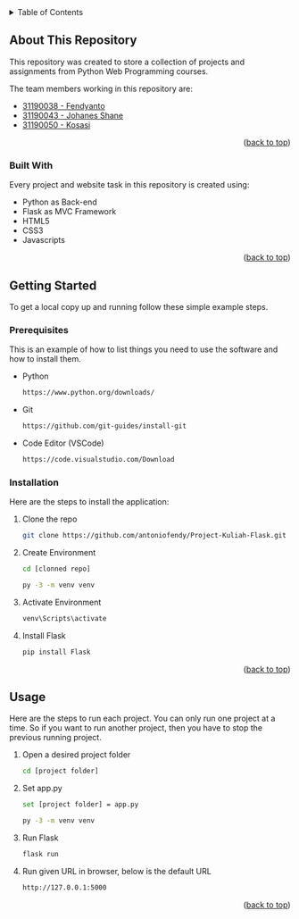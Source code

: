 <!-- TABLE OF CONTENTS -->
<details>
  <summary>Table of Contents</summary>
  <ol>
    <li>
      <a href="#about-this-repository">About This Repository</a>
      <ul>
        <li><a href="#built-with">Built With</a></li>
      </ul>
    </li>
    <li>
      <a href="#getting-started">Getting Started</a>
      <ul>
        <li><a href="#prerequisites">Prerequisites</a></li>
        <li><a href="#installation">Installation</a></li>
      </ul>
    </li>
    <li><a href="#usage">Usage</a></li>
  </ol>
</details>



<!-- ABOUT THE PROJECT -->
## About This Repository

This repository was created to store a collection of projects and assignments from Python Web Programming courses.

The team members working in this repository are:
* <a href="https://github.com/antoniofendy">31190038 - Fendyanto</a>
* <a href="https://github.com/JoeShane11">31190043 - Johanes Shane</a>
* <a href="https://github.com/xeanth8">31190050 - Kosasi</a>

<p align="right">(<a href="#readme-top">back to top</a>)</p>

### Built With

Every project and website task in this repository is created using:

* Python as Back-end
* Flask as MVC Framework
* HTML5
* CSS3
* Javascripts

<p align="right">(<a href="#readme-top">back to top</a>)</p>

<!-- GETTING STARTED -->
## Getting Started

To get a local copy up and running follow these simple example steps.

### Prerequisites

This is an example of how to list things you need to use the software and how to install them.
* Python
  ```sh
  https://www.python.org/downloads/
  ```
* Git
  ```sh
  https://github.com/git-guides/install-git
  ```
* Code Editor (VSCode)
  ```sh
  https://code.visualstudio.com/Download
  ```

### Installation

Here are the steps to install the application:

1. Clone the repo
   ```sh
   git clone https://github.com/antoniofendy/Project-Kuliah-Flask.git
   ```
2. Create Environment
   ```sh
   cd [clonned repo]
   ```
   ```sh
   py -3 -m venv venv
   ```
3. Activate Environment
   ```sh
   venv\Scripts\activate
   ```
4. Install Flask
   ```sh
   pip install Flask
   ```

<p align="right">(<a href="#readme-top">back to top</a>)</p>

<!-- USAGE EXAMPLES -->
## Usage

Here are the steps to run each project. You can only run one project at a time. So if you want to run another project, then you have to stop the previous running project.

1. Open a desired project folder
   ```sh
   cd [project folder]
   ```
2. Set app.py
   ```sh
   set [project folder] = app.py
   ```
   ```sh
   py -3 -m venv venv
   ```
3. Run Flask
   ```sh
   flask run
   ```
4. Run given URL in browser, below is the default URL
   ```sh
   http://127.0.0.1:5000
   ```

<p align="right">(<a href="#readme-top">back to top</a>)</p>
